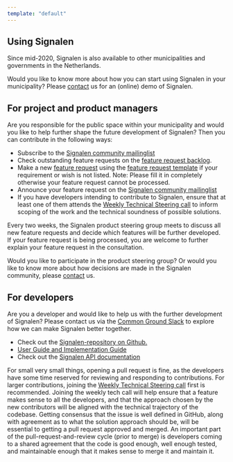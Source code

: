 ```yaml
---
template: "default"
---
```


## Using Signalen

Since mid-2020, Signalen is also available to other municipalities and governments in the Netherlands.

Would you like to know more about how you can start using Signalen in your municipality? Please [contact](/en/contact/) us for an (online) demo of Signalen.

## For project and product managers

Are you responsible for the public space within your municipality and would you like to help further shape the future development of Signalen?
Then you can contribute in the following ways:

- Subscribe to the [Signalen community mailinglist](https://lists.publiccode.net/mailman/postorius/lists/signalen-discuss.lists.publiccode.net/)
- Check outstanding feature requests on the [feature request backlog](https://github.com/orgs/Signalen/projects/2).
- Make a new [feature request](https://github.com/Signalen/product-steering/issues/new?assignees=&labels=enhancement&template=feature_request.md&title=%5BFEATURE-REQUEST%5D) using the [feature request template](https://github.com/Signalen/product-steering/tree/main/.github/ISSUE_TEMPLATE) if your requirement or wish is not listed. Note: Please fill it in completely otherwise your feature request cannot be processed.
- Announce your feature request on the [Signalen community mailinglist](https://lists.publiccode.net/mailman/postorius/lists/signalen-discuss.lists.publiccode.net/)
- If you have developers intending to contribute to Signalen, ensure that at least one of them attends the [Weekly Technical Steering call](https://signalen.org/en/contact/) to inform scoping of the work and the technical soundness of possible solutions.

Every two weeks, the Signalen product steering group meets to discuss all new feature requests and decide which features will be further developed. If your feature request is being processed, you are welcome to further explain your feature request in the consultation.

Would you like to participate in the product steering group? Or would you like to know more about how decisions are made in the Signalen community, please [contact](/en/contact/) us.

## For developers

Are you a developer and would like to help us with the further development of Signalen? Please contact us via the [Common Ground Slack](https://join.slack.com/t/samenorganiseren/shared_invite/zt-dex1d7sk-wy11sKYWCF0qQYjJHSMW5Q) to explore how we can make Signalen better together.

- Check out the [Signalen-repository on Github.](https://github.com/signalen)
- [User Guide and Implementation Guide](https://docs.signalen.org)
- Check out the [Signalen API documentation](https://api.data.amsterdam.nl/api/swagger/?url=/signals/swagger/openapi.yaml#/default/get_signals_v1_private_signals_geography)

For small very small things, opening a pull request is fine, as the developers have some time reserved for reviewing and responding to contributions.
For larger contributions, joining the [Weekly Technical Steering call](https://signalen.org/en/contact/) first is recommended.
Joining the weekly tech call will help ensure that a feature makes sense to all the developers, and that the approach chosen by the new contributors will be aligned with the technical trajectory of the codebase.
Getting consensus that the issue is well defined in GitHub, along with agreement as to what the solution approach should be, will be essential to getting a pull request approved and merged.
An important part of the pull-request-and-review cycle (prior to merge) is developers coming to a shared agreement that the code is good enough, well enough tested, and maintainable enough that it makes sense to merge it and maintain it.
